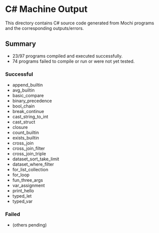 # C# Machine Output

This directory contains C# source code generated from Mochi programs and the corresponding outputs/errors.

## Summary

- 23/97 programs compiled and executed successfully.
- 74 programs failed to compile or run or were not yet tested.

### Successful
- append_builtin
- avg_builtin
- basic_compare
- binary_precedence
- bool_chain
- break_continue
- cast_string_to_int
- cast_struct
- closure
- count_builtin
- exists_builtin
- cross_join
- cross_join_filter
- cross_join_triple
- dataset_sort_take_limit
- dataset_where_filter
- for_list_collection
- for_loop
- fun_three_args
- var_assignment
- print_hello
- typed_let
- typed_var

### Failed
- (others pending)
